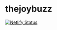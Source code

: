 # thejoybuzz

[![Netlify Status](https://api.netlify.com/api/v1/badges/c734e23b-3511-4854-8f9c-d0e6da87ac8a/deploy-status)](https://app.netlify.com/sites/dancing-semolina-8708d7/deploys)
